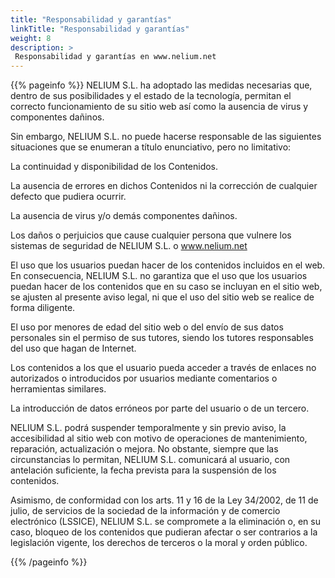 ```yaml
---
title: "Responsabilidad y garantías"
linkTitle: "Responsabilidad y garantías"
weight: 8
description: >
 Responsabilidad y garantías en www.nelium.net
---
```


{{% pageinfo %}}
NELIUM S.L. ha adoptado las medidas necesarias que, dentro de sus posibilidades y el estado de la tecnología, permitan el correcto funcionamiento de su sitio web así como la ausencia de virus y componentes dañinos.

Sin embargo, NELIUM S.L. no puede hacerse responsable de las siguientes situaciones que se enumeran a título enunciativo, pero no limitativo:

La continuidad y disponibilidad de los Contenidos.

La ausencia de errores en dichos Contenidos ni la corrección de cualquier defecto que pudiera ocurrir.

La ausencia de virus y/o demás componentes dañinos.

Los daños o perjuicios que cause cualquier persona que vulnere los sistemas de seguridad de NELIUM S.L. o www.nelium.net

El uso que los usuarios puedan hacer de los contenidos incluidos en el web. En consecuencia, NELIUM S.L. no garantiza que el uso que los usuarios puedan hacer de los contenidos que en su caso se incluyan en el sitio web, se ajusten al presente aviso legal, ni que el uso del sitio web se realice de forma diligente.

El uso por menores de edad del sitio web o del envío de sus datos personales sin el permiso de sus tutores, siendo los tutores responsables del uso que hagan de Internet.

Los contenidos a los que el usuario pueda acceder a través de enlaces no autorizados o introducidos por usuarios mediante comentarios o herramientas similares.

La introducción de datos erróneos por parte del usuario o de un tercero.

NELIUM S.L. podrá suspender temporalmente y sin previo aviso, la accesibilidad al sitio web con motivo de operaciones de mantenimiento, reparación, actualización o mejora. No obstante, siempre que las circunstancias lo permitan, NELIUM S.L. comunicará al usuario, con antelación suficiente, la fecha prevista para la suspensión de los contenidos.

Asimismo, de conformidad con los arts. 11 y 16 de la Ley 34/2002, de 11 de julio, de servicios de la sociedad de la información y de comercio electrónico (LSSICE), NELIUM S.L. se compromete a la eliminación o, en su caso, bloqueo de los contenidos que pudieran afectar o ser contrarios a la legislación vigente, los derechos de terceros o la moral y orden público.

{{% /pageinfo %}}
